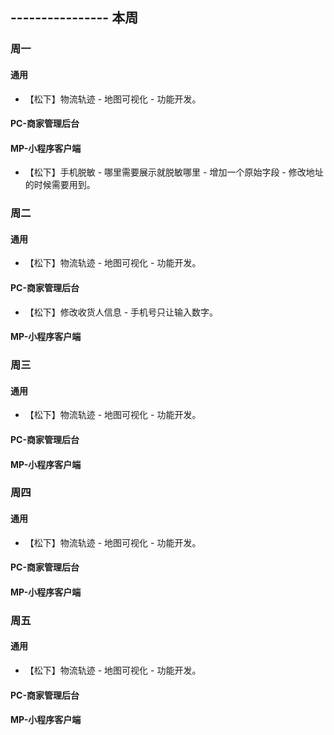 ## ---------------- 本周

### 周一
#### 通用
* 【松下】物流轨迹 - 地图可视化 - 功能开发。
#### PC-商家管理后台
#### MP-小程序客户端
* 【松下】手机脱敏 - 哪里需要展示就脱敏哪里 - 增加一个原始字段 - 修改地址的时候需要用到。

### 周二
#### 通用
* 【松下】物流轨迹 - 地图可视化 - 功能开发。
#### PC-商家管理后台
* 【松下】修改收货人信息 - 手机号只让输入数字。
#### MP-小程序客户端

### 周三
#### 通用
* 【松下】物流轨迹 - 地图可视化 - 功能开发。
#### PC-商家管理后台
#### MP-小程序客户端

### 周四
#### 通用
* 【松下】物流轨迹 - 地图可视化 - 功能开发。
#### PC-商家管理后台
#### MP-小程序客户端

### 周五
#### 通用
* 【松下】物流轨迹 - 地图可视化 - 功能开发。
#### PC-商家管理后台
#### MP-小程序客户端
